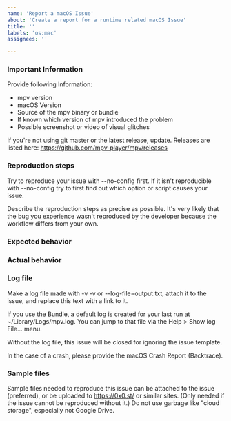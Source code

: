 ```yaml
---
name: 'Report a macOS Issue'
about: 'Create a report for a runtime related macOS Issue'
title: ''
labels: 'os:mac'
assignees: ''

---
```


### Important Information

Provide following Information:
- mpv version
- macOS Version
- Source of the mpv binary or bundle
- If known which version of mpv introduced the problem
- Possible screenshot or video of visual glitches

If you're not using git master or the latest release, update.
Releases are listed here: https://github.com/mpv-player/mpv/releases

### Reproduction steps

Try to reproduce your issue with --no-config first. If it isn't reproducible
with --no-config try to first find out which option or script causes your issue.

Describe the reproduction steps as precise as possible. It's very likely that
the bug you experience wasn't reproduced by the developer because the workflow
differs from your own.

### Expected behavior

### Actual behavior

### Log file

Make a log file made with -v -v or --log-file=output.txt, attach it to
the issue, and replace this text with a link to it.

If you use the Bundle, a default log is created for your last run at
~/Library/Logs/mpv.log. You can jump to that file via the
Help > Show log File… menu.

Without the log file, this issue will be closed for ignoring the issue template.

In the case of a crash, please provide the macOS Crash Report (Backtrace).

### Sample files

Sample files needed to reproduce this issue can be attached to the issue
(preferred), or be uploaded to https://0x0.st/ or similar sites.
(Only needed if the issue cannot be reproduced without it.)
Do not use garbage like "cloud storage", especially not Google Drive.
